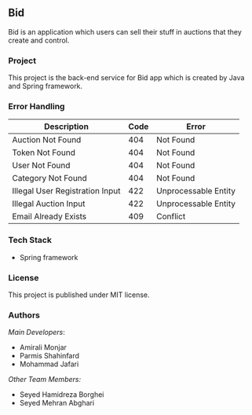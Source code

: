 ## Bid
Bid is an application which users can sell their stuff in auctions that they create and control.

### Project
This project is the back-end service for Bid app which is created by Java and Spring framework.

### Error Handling
| Description | Code | Error |
| ---- | ---- | ----- |
| Auction Not Found | 404 | Not Found |
| Token Not Found | 404 | Not Found |
| User Not Found | 404 | Not Found |
| Category Not Found | 404 | Not Found |
| Illegal User Registration Input | 422 | Unprocessable Entity |
| Illegal Auction Input | 422 | Unprocessable Entity |
| Email Already Exists | 409 | Conflict |

### Tech Stack
- Spring framework

### License
This project is published under MIT license.

### Authors
*Main Developers*:
- Amirali Monjar
- Parmis Shahinfard
- Mohammad Jafari


*Other Team Members:*
- Seyed Hamidreza Borghei
- Seyed Mehran Abghari